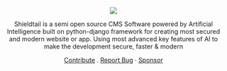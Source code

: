 <p align="center"><img src="https://github.com/Shieldtail/devguide/blob/main/images/shieldtail-text-logo">
<p align="center">Shieldtail is a semi open source CMS Software powered by Artificial Intelligence built on python-django framework for creating most secured and modern website or app. Using most advanced key features of AI to make the development secure, faster & modern</p>
  <p align="center">
    <a href="https://github.com/Shieldtail/devguide/issues/new?assignees=thehassantahir&labels=Contribution&template=contribution-request.md&title=contribution">Contribute</a>
    .
    <a href="https://github.com/Shieldtail/Shieldtail/issues/new/choose">Report Bug</a>
    ·
    <a href="https://www.patreon.com/hassantahir">Sponsor</a>
  </p>
